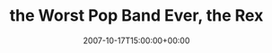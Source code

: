 ---
templateKey: event
guid: 089407ad-6eab-11ea-99c5-002590d1d1b0
date: 2007-10-17T15:00:00+00:00
eventTime: '6:30-8:30pm'
title: the Worst Pop Band Ever, the Rex
artist: the Worst Pop Band Ever
city: Toronto
venue: the Rex
group: Tim Shia
---